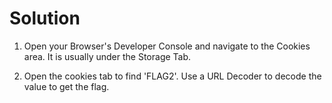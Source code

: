 # Solution

1. Open your Browser's Developer Console and navigate to the Cookies area. It is usually under the Storage Tab.

2. Open the cookies tab to find 'FLAG2'. Use a URL Decoder to decode the value to get the flag.